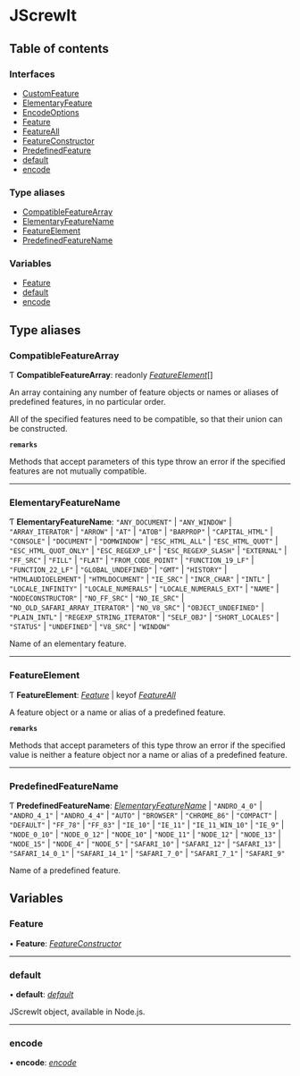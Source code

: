 # JScrewIt

## Table of contents

### Interfaces

- [CustomFeature](interfaces/customfeature.md)
- [ElementaryFeature](interfaces/elementaryfeature.md)
- [EncodeOptions](interfaces/encodeoptions.md)
- [Feature](interfaces/feature.md)
- [FeatureAll](interfaces/featureall.md)
- [FeatureConstructor](interfaces/featureconstructor.md)
- [PredefinedFeature](interfaces/predefinedfeature.md)
- [default](interfaces/default.md)
- [encode](interfaces/encode.md)

### Type aliases

- [CompatibleFeatureArray](README.md#compatiblefeaturearray)
- [ElementaryFeatureName](README.md#elementaryfeaturename)
- [FeatureElement](README.md#featureelement)
- [PredefinedFeatureName](README.md#predefinedfeaturename)

### Variables

- [Feature](README.md#feature)
- [default](README.md#default)
- [encode](README.md#encode)

## Type aliases

### CompatibleFeatureArray

Ƭ **CompatibleFeatureArray**: readonly [*FeatureElement*](README.md#featureelement)[]

An array containing any number of feature objects or names or aliases of predefined features, in
no particular order.

All of the specified features need to be compatible, so that their union can be constructed.

**`remarks`** 

Methods that accept parameters of this type throw an error if the specified features are not
mutually compatible.

___

### ElementaryFeatureName

Ƭ **ElementaryFeatureName**: ``"ANY_DOCUMENT"`` \| ``"ANY_WINDOW"`` \| ``"ARRAY_ITERATOR"`` \| ``"ARROW"`` \| ``"AT"`` \| ``"ATOB"`` \| ``"BARPROP"`` \| ``"CAPITAL_HTML"`` \| ``"CONSOLE"`` \| ``"DOCUMENT"`` \| ``"DOMWINDOW"`` \| ``"ESC_HTML_ALL"`` \| ``"ESC_HTML_QUOT"`` \| ``"ESC_HTML_QUOT_ONLY"`` \| ``"ESC_REGEXP_LF"`` \| ``"ESC_REGEXP_SLASH"`` \| ``"EXTERNAL"`` \| ``"FF_SRC"`` \| ``"FILL"`` \| ``"FLAT"`` \| ``"FROM_CODE_POINT"`` \| ``"FUNCTION_19_LF"`` \| ``"FUNCTION_22_LF"`` \| ``"GLOBAL_UNDEFINED"`` \| ``"GMT"`` \| ``"HISTORY"`` \| ``"HTMLAUDIOELEMENT"`` \| ``"HTMLDOCUMENT"`` \| ``"IE_SRC"`` \| ``"INCR_CHAR"`` \| ``"INTL"`` \| ``"LOCALE_INFINITY"`` \| ``"LOCALE_NUMERALS"`` \| ``"LOCALE_NUMERALS_EXT"`` \| ``"NAME"`` \| ``"NODECONSTRUCTOR"`` \| ``"NO_FF_SRC"`` \| ``"NO_IE_SRC"`` \| ``"NO_OLD_SAFARI_ARRAY_ITERATOR"`` \| ``"NO_V8_SRC"`` \| ``"OBJECT_UNDEFINED"`` \| ``"PLAIN_INTL"`` \| ``"REGEXP_STRING_ITERATOR"`` \| ``"SELF_OBJ"`` \| ``"SHORT_LOCALES"`` \| ``"STATUS"`` \| ``"UNDEFINED"`` \| ``"V8_SRC"`` \| ``"WINDOW"``

Name of an elementary feature.

___

### FeatureElement

Ƭ **FeatureElement**: [*Feature*](README.md#feature) \| keyof [*FeatureAll*](interfaces/featureall.md)

A feature object or a name or alias of a predefined feature.

**`remarks`** 

Methods that accept parameters of this type throw an error if the specified value is neither a
feature object nor a name or alias of a predefined feature.

___

### PredefinedFeatureName

Ƭ **PredefinedFeatureName**: [*ElementaryFeatureName*](README.md#elementaryfeaturename) \| ``"ANDRO_4_0"`` \| ``"ANDRO_4_1"`` \| ``"ANDRO_4_4"`` \| ``"AUTO"`` \| ``"BROWSER"`` \| ``"CHROME_86"`` \| ``"COMPACT"`` \| ``"DEFAULT"`` \| ``"FF_78"`` \| ``"FF_83"`` \| ``"IE_10"`` \| ``"IE_11"`` \| ``"IE_11_WIN_10"`` \| ``"IE_9"`` \| ``"NODE_0_10"`` \| ``"NODE_0_12"`` \| ``"NODE_10"`` \| ``"NODE_11"`` \| ``"NODE_12"`` \| ``"NODE_13"`` \| ``"NODE_15"`` \| ``"NODE_4"`` \| ``"NODE_5"`` \| ``"SAFARI_10"`` \| ``"SAFARI_12"`` \| ``"SAFARI_13"`` \| ``"SAFARI_14_0_1"`` \| ``"SAFARI_14_1"`` \| ``"SAFARI_7_0"`` \| ``"SAFARI_7_1"`` \| ``"SAFARI_9"``

Name of a predefined feature.

## Variables

### Feature

• **Feature**: [*FeatureConstructor*](interfaces/featureconstructor.md)

___

### default

• **default**: [*default*](README.md#default)

JScrewIt object, available in Node.js.

___

### encode

• **encode**: [*encode*](README.md#encode)
